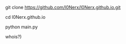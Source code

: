 git clone https://github.com/l0Nerx/l0Nerx.github.io.git

cd l0Nerx.github.io

python main.py

whois?)
